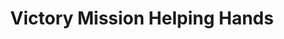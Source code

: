 ---
title: "Victory Mission Helping Hands"
url: /salinas/victory-mission-helping-hands/
shop: Gebrauchtwaren
---